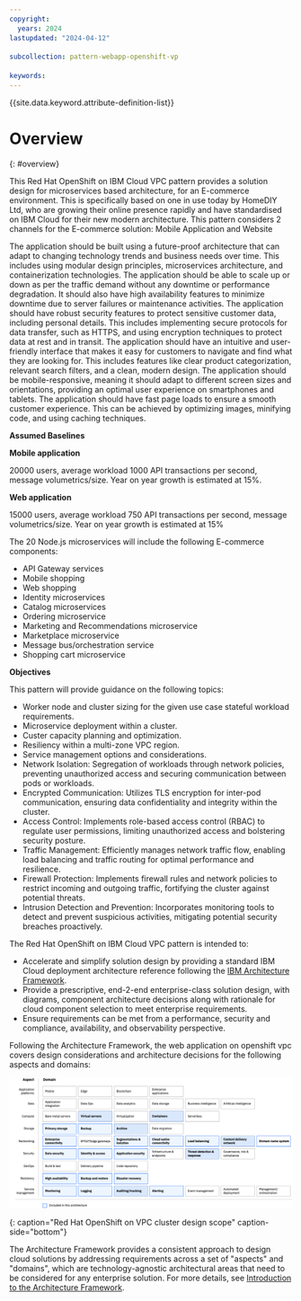 ```yaml
---
copyright:
  years: 2024
lastupdated: "2024-04-12"

subcollection: pattern-webapp-openshift-vp

keywords:
---
```

{{site.data.keyword.attribute-definition-list}}

# Overview

{: #overview}

This Red Hat OpenShift on IBM Cloud VPC pattern provides a solution design for microservices based architecture, for an E-commerce environment. This is specifically based on one in use today by HomeDIY Ltd, who are growing their online presence rapidly and have standardised on IBM Cloud for their new modern architecture.
This pattern considers 2 channels for the E-commerce solution:  Mobile Application and Website

The application should be built using a future-proof architecture that can adapt to changing technology trends and business needs over time. This includes using modular design principles, microservices architecture, and containerization technologies.
The application should be able to scale up or down as per the traffic demand without any downtime or performance degradation. It should also have high availability features to minimize downtime due to server failures or maintenance activities.
The application should have robust security features to protect sensitive customer data, including personal details. This includes implementing secure protocols for data transfer, such as HTTPS, and using encryption techniques to protect data at rest and in transit.
The application should have an intuitive and user-friendly interface that makes it easy for customers to navigate and find what they are looking for. This includes features like clear product categorization, relevant search filters, and a clean, modern design.
The application should be mobile-responsive, meaning it should adapt to different screen sizes and orientations, providing an optimal user experience on smartphones and tablets.
The application should have fast page loads to ensure a smooth customer experience. This can be achieved by optimizing images, minifying code, and using caching techniques.

**Assumed Baselines**

**Mobile application**

20000 users, average workload 1000 API transactions per second, message volumetrics/size. Year on year growth is estimated at 15%.

**Web application**

15000 users, average workload 750 API transactions per second, message volumetrics/size. Year on year growth is estimated at 15%

The 20 Node.js microservices will include the following E-commerce components:

- API Gateway services
- Mobile shopping
- Web shopping
- Identity microservices
- Catalog microservices
- Ordering microservice
- Marketing and Recommendations microservice
- Marketplace microservice
- Message bus/orchestration service
- Shopping cart microservice

**Objectives**

This pattern will provide guidance on the following topics:

- Worker node and cluster sizing for the given use case stateful workload requirements.
- Microservice deployment within a cluster.
- Custer capacity planning and optimization.
- Resiliency within a multi-zone VPC region.
- Service management options and considerations.
- Network Isolation: Segregation of workloads through network policies, preventing unauthorized access and securing communication between pods or workloads.
- Encrypted Communication: Utilizes TLS encryption for inter-pod communication, ensuring data confidentiality and integrity within the cluster.
- Access Control: Implements role-based access control (RBAC) to regulate user permissions, limiting unauthorized access and bolstering security posture.
- Traffic Management: Efficiently manages network traffic flow, enabling load balancing and traffic routing for optimal performance and resilience.
- Firewall Protection: Implements firewall rules and network policies to restrict incoming and outgoing traffic, fortifying the cluster against potential threats.
- Intrusion Detection and Prevention: Incorporates monitoring tools to detect and prevent suspicious activities, mitigating potential security breaches proactively.

The Red Hat OpenShift on IBM Cloud VPC pattern is intended to:

- Accelerate and simplify solution design by providing a standard IBM Cloud deployment architecture reference following the [IBM Architecture Framework](https://cloud.ibm.com/docs/architecture-framework).
- Provide a prescriptive, end-2-end enterprise-class solution design, with diagrams, component architecture decisions along with rationale for cloud component selection to meet enterprise requirements.
- Ensure requirements can be met from a performance, security and compliance, availability, and observability perspective.

Following the Architecture Framework, the web application on openshift vpc covers design considerations and architecture decisions for the following aspects and domains:

![A screen shot of a computer Description automatically generated](image/3ae57d26830ed794b58c403c5e917bc4.png)

{: caption="Red Hat OpenShift on VPC cluster design scope" caption-side="bottom"}

The Architecture Framework provides a consistent approach to design cloud solutions by addressing requirements across a set of "aspects" and "domains", which are technology-agnostic architectural areas that need to be considered for any enterprise solution. For more details, see [Introduction to the Architecture Framework](/docs/architecture-framework).
